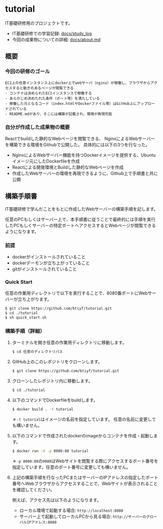 # tutorial
IT基礎研修用のプロジェクトです。
- IT基礎研修での学習記録: [docs/study_log](./docs/study_logs)
- 今回の成果物についての詳細: [docs/about.md](./docs/about.md)

## 概要
### 今回の研修のゴール
```
EC2上の任意インスタンス上にdocker上でwebサーバ（nginx）が稼働し、ブラウザからアクセスすると動きのあるページが閲覧できる
- コンテナは決められたEC2インスタンスで稼働する
- あらかじめ決めたれた条件（ポート等）を満たしている
- 稼働した元となるコード（index.htmlやDockerファイル等）はGitHub上にアップロードされている
- README.mdがあり、そこには構築が記載され、環境が再現可能
```

### 自分が作成した成果物の概要
Reactでbuildした静的なWebページを閲覧できる、
NginxによるWebサーバーを構築できる環境をGithubで公開した。
具体的には以下の3つを行なった。
- NginxによるWebサーバー機能を持つDockerイメージを提供する、Ubuntuイメージ元にしたDockerfileを作成
- Reactによる開発環境とBuildした静的なWebページを作成
- 作成したWebサーバーの環境を再現できるように、Github上で手順書と共に公開

## 構築手順書
IT基礎研修で学んだことをもとに作成したWebサーバーの構築手順を記します。

任意のPCもしくはサーバー上で、本手順書に従うことで最終的には手順を実行したPCもしくサーバーの特定ポートへアクセスするとWebページが閲覧できるようになります。

### 前提
- dockerがインストールされていること
- dockerデーモンが立ち上がっていること
- gitがインストールされていること

### Quick Start
任意の作業用ディレクトリで以下を実行することで、8080番ポートにWebサーバーが立ち上がります。
```bash
$ git clone https://github.com/btiyf/tutorial.git
$ cd ./tutorial
$ sh quick_start.sh
```
### 構築手順（詳細）
1. ターミナルを開き任意の作業用ディレクトリに移動します。
    ```bash
    $ cd 任意のディレクトリパス
    ```

2. GitHub上のこのレポジトリをクローンします。
    ```bash
    $ git clone https://github.com/btiyf/tutorial.git
    ```

3. クローンしたレポジトリ内に移動します。
    ```bash
    $ cd ./tutorial
    ```

4. 以下のコマンドでDockerfileをbuildします。
    ```bash
    $ docker build . -t tutorial
    ```
    ＊`-t tutorial`はイメージの名前を指定しています。
任意の名前に変更しても構いません。

5. 以下のコマンドで作成されたdockerのimageからコンテナを作成・起動します。
    ```bash
    $ docker run -d -p 8080:80 tutorial
    ```
    ＊`-p 8080:80`の`8080`はWebサイトを閲覧する際にアクセスするポート番号を指定しています。任意のポート番号に変更しても構いません。

6. 上記の構築手順を行なったPCまたはサーバーのIPアドレスの指定したポート番号へWebブラウザからアクセスすることで、Webサイトが表示されることを確認してください。
    
    例えば、アクセス先は以下のようになります。
    - ローカル環境で起動する場合: `http://localhost:8080`
    - サーバー上で起動してローカルPCから見る場合: `http://サーバーのグローバルIPアドレス:8080`